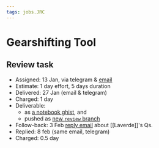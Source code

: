 ```yaml
---
tags: jobs.JRC
---
```

# Gearshifting Tool

## Review task

* Assigned: 13 Jan, via telegram & [email](https://mail.google.com/mail/u/0/#search/to%3AAthina.MITSIARA%40ext.ec.europa.eu/FMfcgxwKkRLljptmdqsJxspQmrghxdWS)  
* Estimate: 1 day effort, 5 days duration
* Delivered: 27 Jan (email & telegram)
* Charged: 1 day
* Deliverable:
  * as [a notebook ghist](https://gist.github.com/ankostis/0c8cccd34eba122e80e3213eb5fa3745), and  
  * pushed as [new `review` branch](https://github.com/AndresLaverdeMarin/gearshift_calculation_tool/tree/review) 
* Follow-back: 3 Feb [reply email](https://mail.google.com/mail/u/0/#search/athina/FMfcgxwLsKBwZCjQbXHqbvdltqcgFNfm) about [[Laverde]]'s Qs.
* Replied: 8 feb (same email, telegram)
* Charged: 0.5 day

